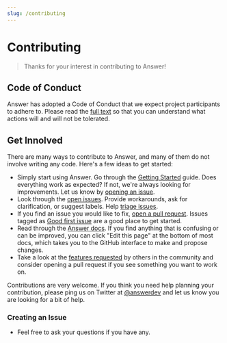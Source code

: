 ```yaml
---
slug: /contributing
---
```


# Contributing

> Thanks for your interest in contributing to Answer!

## Code of Conduct

Answer has adopted a Code of Conduct that we expect project participants to adhere to. Please read the [full text](https://www.apache.org/foundation/policies/conduct.html) so that you can understand what actions will and will not be tolerated.

## Get Innolved

There are many ways to contribute to Answer, and many of them do not involve writing any code. Here's a few ideas to get started:

- Simply start using Answer. Go through the [Getting Started](/docs/installation) guide. Does everything work as expected? If not, we're always looking for improvements. Let us know by [opening an issue](#).
- Look through the [open issues](https://github.com/apache/incubator-answer/issues). Provide workarounds, ask for clarification, or suggest labels. Help [triage issues](#).
- If you find an issue you would like to fix, [open a pull request](#). Issues tagged as [Good first issue](https://github.com/apache/incubator-answer/labels/good%20first%20issue) are a good place to get started.
- Read through the [Answer docs](/docs). If you find anything that is confusing or can be improved, you can click "Edit this page" at the bottom of most docs, which takes you to the GitHub interface to make and propose changes.
- Take a look at the [features requested](https://github.com/apache/incubator-answer/labels/enhancement) by others in the community and consider opening a pull request if you see something you want to work on.

Contributions are very welcome. If you think you need help planning your contribution, please ping us on Twitter at [@answerdev](https://twitter.com/answerdev) and let us know you are looking for a bit of help.

### Creating an Issue

- Feel free to ask your questions if you have any.
